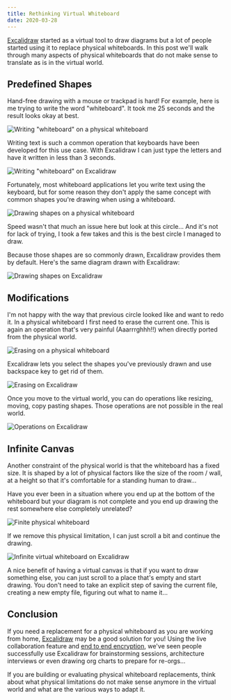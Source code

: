 ```yaml
---
title: Rethinking Virtual Whiteboard
date: 2020-03-28
---
```


[Excalidraw](https://www.excalidraw.com/) started as a virtual tool to draw diagrams but a lot of people started using it to replace physical whiteboards. In this post we'll walk through many aspects of physical whiteboards that do not make sense to translate as is in the virtual world.

## Predefined Shapes

Hand-free drawing with a mouse or trackpad is hard! For example, here is me trying to write the word "whiteboard". It took me 25 seconds and the result looks okay at best.

![Writing "whiteboard" on a physical whiteboard](whiteboard-physical.gif)

Writing text is such a common operation that keyboards have been developed for this use case. With Excalidraw I can just type the letters and have it written in less than 3 seconds.

![Writing "whiteboard" on Excalidraw](whiteboard-excalidraw.gif)

Fortunately, most whiteboard applications let you write text using the keyboard, but for some reason they don't apply the same concept with common shapes you're drawing when using a whiteboard.

![Drawing shapes on a physical whiteboard](shapes-physical.gif)

Speed wasn't that much an issue here but look at this circle... And it's not for lack of trying, I took a few takes and this is the best circle I managed to draw.

Because those shapes are so commonly drawn, Excalidraw provides them by default. Here's the same diagram drawn with Excalidraw:

![Drawing shapes on Excalidraw](shapes-excalidraw.gif)

## Modifications

I'm not happy with the way that previous circle looked like and want to redo it. In a physical whiteboard I first need to erase the current one. This is again an operation that's very painful (Aaarrrghhh!!) when directly ported from the physical world.

![Erasing on a physical whiteboard](erase-physical.gif)

Excalidraw lets you select the shapes you've previously drawn and use backspace key to get rid of them.

![Erasing on Excalidraw](erase-excalidraw.gif)

Once you move to the virtual world, you can do operations like resizing, moving, copy pasting shapes. Those operations are not possible in the real world.

![Operations on Excalidraw](operations-excalidraw.gif)

## Infinite Canvas

Another constraint of the physical world is that the whiteboard has a fixed size. It is shaped by a lot of physical factors like the size of the room / wall, at a height so that it's comfortable for a standing human to draw...

Have you ever been in a situation where you end up at the bottom of the whiteboard but your diagram is not complete and you end up drawing the rest somewhere else completely unrelated?

![Finite physical whiteboard](finite-physical.gif)

If we remove this physical limitation, I can just scroll a bit and continue the drawing.

![Infinite virtual whiteboard on Excalidraw](infinite-excalidraw.gif)

A nice benefit of having a virtual canvas is that if you want to draw something else, you can just scroll to a place that's empty and start drawing. You don't need to take an explicit step of saving the current file, creating a new empty file, figuring out what to name it...

## Conclusion

If you need a replacement for a physical whiteboard as you are working from home, [Excalidraw](https://www.excalidraw.com/) may be a good solution for you! Using the live collaboration feature and [end to end encryption](/end-to-end-encryption/), we've seen people successfully use Excalidraw for brainstorming sessions, architecture interviews or even drawing org charts to prepare for re-orgs...

If you are building or evaluating physical whiteboard replacements, think about what physical limitations do not make sense anymore in the virtual world and what are the various ways to adapt it.
